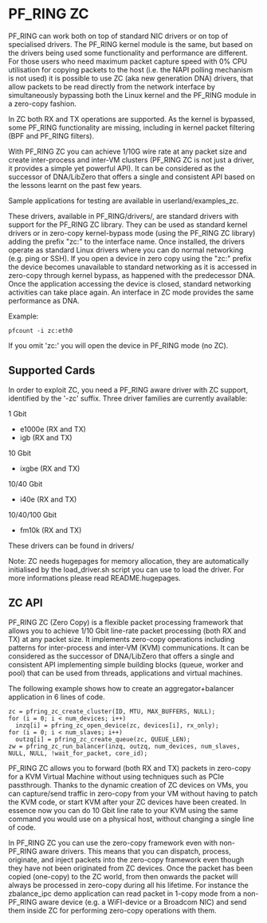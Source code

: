 # PF_RING ZC
PF_RING can work both on top of standard NIC drivers or on top of specialised drivers. 
The PF_RING kernel module is the same, but based on the drivers being used some 
functionality and performance are different.
For those users who need maximum packet capture speed with 0% CPU utilisation for 
copying packets to the host (i.e. the NAPI polling mechanism is not used) it is possible 
to use ZC (aka new generation DNA) drivers, that allow packets to be read directly from 
the network interface by simultaneously bypassing both the Linux kernel and the PF_RING 
module in a zero-copy fashion.

In ZC both RX and TX operations are supported. As the kernel is bypassed, some PF_RING 
functionality are missing, including in kernel packet filtering (BPF and PF_RING filters).

With PF_RING ZC you can achieve 1/10G wire rate at any packet size and create 
inter-process and inter-VM clusters (PF_RING ZC is not just a driver, it provides a 
simple yet powerful API). It can be considered as the successor of DNA/LibZero
that offers a single and consistent API based on the lessons learnt on the past 
few years.

Sample applications for testing are available in userland/examples_zc.

These drivers, available in PF_RING/drivers/, are standard drivers with support for the 
PF_RING ZC library. They can be used as standard kernel drivers or in zero-copy 
kernel-bypass mode (using the PF_RING ZC library) adding the prefix "zc:" to the interface
name. 
Once installed, the drivers operate as standard Linux drivers where you can do normal 
networking (e.g. ping or SSH). If you open a device in zero copy using the "zc:" prefix 
the device becomes unavailable to standard networking as it is accessed in zero-copy 
through kernel bypass, as happened with the predecessor DNA. Once the application 
accessing the device is closed, standard networking activities can take place again. 
An interface in ZC mode provides the same performance  as DNA.

Example:
```
pfcount -i zc:eth0
```
If you omit 'zc:' you will open the device in PF_RING mode (no ZC).

## Supported Cards
In order to exploit ZC, you need a PF_RING aware driver with ZC support, identified by 
the '-zc' suffix. Three driver families are currently available:

1 Gbit
- e1000e (RX and TX)
- igb    (RX and TX)

10 Gbit
- ixgbe (RX and TX)

10/40 Gbit
- i40e (RX and TX)

10/40/100 Gbit
- fm10k (RX and TX)

These drivers can be found in drivers/

Note: ZC needs hugepages for memory allocation, they are automatically initialised by 
the load_driver.sh script you can use to load the driver. For more informations 
please read README.hugepages.

## ZC API
PF_RING ZC (Zero Copy) is a flexible packet processing framework that allows you to 
achieve 1/10 Gbit line-rate packet processing (both RX and TX) at any packet size. 
It implements zero-copy operations including patterns for inter-process and inter-VM (KVM) 
communications. It can be considered as the successor of DNA/LibZero that offers a single 
and consistent API implementing simple building blocks (queue, worker and pool) that can 
be used from threads, applications and virtual machines.

The following example shows how to create an aggregator+balancer application in 6 lines of code.

```
zc = pfring_zc_create_cluster(ID, MTU, MAX_BUFFERS, NULL);
for (i = 0; i < num_devices; i++)
  inzq[i] = pfring_zc_open_device(zc, devices[i], rx_only);
for (i = 0; i < num_slaves; i++)
  outzq[i] = pfring_zc_create_queue(zc, QUEUE_LEN);
zw = pfring_zc_run_balancer(inzq, outzq, num_devices, num_slaves, NULL, NULL, !wait_for_packet, core_id);
```

PF_RING ZC allows you to forward (both RX and TX) packets in zero-copy for a KVM 
Virtual Machine without using techniques such as PCIe passthrough. Thanks to the 
dynamic creation of ZC devices on VMs, you can capture/send traffic in zero-copy 
from your VM without having to patch the KVM code, or start KVM after your ZC 
devices have been created. In essence now you can do 10 Gbit line rate to your 
KVM using the same command you would use on a physical host, without changing a 
single line of code.

In PF_RING ZC you can use the zero-copy framework even with non-PF_RING aware drivers. 
This means that you can dispatch, process, originate, and inject packets into the 
zero-copy framework even though they have not been originated from ZC devices. 
Once the packet has been copied (one-copy) to the ZC world, from then onwards the 
packet will always be processed in zero-copy during all his lifetime. For instance the 
zbalance_ipc demo application can read packet in 1-copy mode from a non-PF_RING aware 
device (e.g. a WiFI-device or a Broadcom NIC) and send them inside ZC for performing 
zero-copy operations with them.

